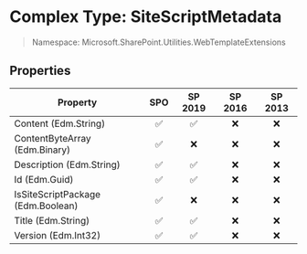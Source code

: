 # Complex Type: SiteScriptMetadata

> Namespace: Microsoft.SharePoint.Utilities.WebTemplateExtensions

## Properties

Property | SPO | SP 2019 | SP 2016 | SP 2013
----------|:---:|:-------:|:-------:|:-------:
Content (Edm.String) | ✅ | ✅ | ❌ | ❌
ContentByteArray (Edm.Binary) | ✅ | ❌ | ❌ | ❌
Description (Edm.String) | ✅ | ✅ | ❌ | ❌
Id (Edm.Guid) | ✅ | ✅ | ❌ | ❌
IsSiteScriptPackage (Edm.Boolean) | ✅ | ❌ | ❌ | ❌
Title (Edm.String) | ✅ | ✅ | ❌ | ❌
Version (Edm.Int32) | ✅ | ✅ | ❌ | ❌